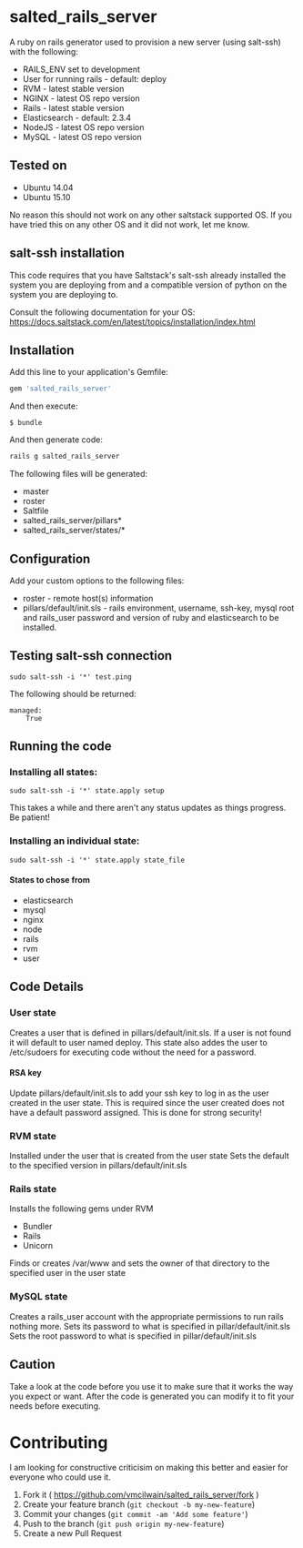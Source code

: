 # salted_rails_server

A ruby on rails generator used to provision a new server (using salt-ssh) with the following:

* RAILS_ENV set to development
* User for running rails - default: deploy
* RVM - latest stable version
* NGINX - latest OS repo version
* Rails - latest stable version
* Elasticsearch - default: 2.3.4
* NodeJS - latest OS repo version
* MySQL - latest OS repo version

## Tested on

* Ubuntu 14.04
* Ubuntu 15.10

No reason this should not work on any other saltstack supported OS. If you have tried this on any other OS and it did not work, let me know.

## salt-ssh installation

This code requires that you have Saltstack's salt-ssh already installed the system you are deploying from and a compatible version of python on the system you are deploying to.

Consult the following documentation for your OS:
https://docs.saltstack.com/en/latest/topics/installation/index.html

## Installation

Add this line to your application's Gemfile:

```ruby
gem 'salted_rails_server'
```

And then execute:

    $ bundle

And then generate code:

```ruby
rails g salted_rails_server
```

The following files will be generated:

* master
* roster
* Saltfile
* salted_rails_server/pillars*
* salted_rails_server/states/*

## Configuration

Add your custom options to the following files:

* roster - remote host(s) information
* pillars/default/init.sls - rails environment, username, ssh-key, mysql root and rails_user password and version of ruby and elasticsearch to be installed.


## Testing salt-ssh connection

```
sudo salt-ssh -i '*' test.ping
```

The following should be returned:
```
managed:
    True
```

## Running the code

### Installing all states:

```
sudo salt-ssh -i '*' state.apply setup
```

This takes a while and there aren't any status updates as things
progress. Be patient!

### Installing an individual state:

```
sudo salt-ssh -i '*' state.apply state_file
```

#### States to chose from

* elasticsearch
* mysql
* nginx
* node
* rails
* rvm
* user

## Code Details

### User state

Creates a user that is defined in pillars/default/init.sls. If a user is not found it will default to user named deploy. This state also addes the user to /etc/sudoers for executing code without the need for a password.

#### RSA key

Update pillars/default/init.sls to add your ssh key to log in as the user created in the user state. This is required since the user created does not have a default password assigned. This is done for strong security!

### RVM state

Installed under the user that is created from the user state
Sets the default to the specified version in pillars/default/init.sls

### Rails state

Installs the following gems under RVM

* Bundler
* Rails
* Unicorn

Finds or creates /var/www and sets the owner of that directory to the specified user in the user state

### MySQL state

Creates a rails_user account with the appropriate permissions to run rails nothing more. Sets its password to what is specified in pillar/default/init.sls
Sets the root password to what is specified in pillar/default/init.sls


## Caution

Take a look at the code before you use it to make sure that it works the way you expect or want. After the code is generated you can modify it to fit your needs before executing.

# Contributing

I am looking for constructive criticisim on making this better and easier for everyone who could use it.

1. Fork it ( https://github.com/vmcilwain/salted_rails_server/fork )
2. Create your feature branch (`git checkout -b my-new-feature`)
3. Commit your changes (`git commit -am 'Add some feature'`)
4. Push to the branch (`git push origin my-new-feature`)
5. Create a new Pull Request
